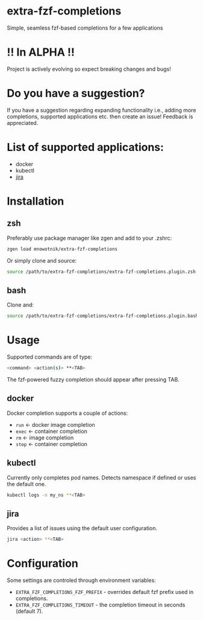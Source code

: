 # extra-fzf-completions 
Simple, seamless fzf-based completions for a few applications

# !! In ALPHA !!
Project is actively evolving so expect breaking changes and bugs!

# Do you have a suggestion?

If you have a suggestion regarding expanding functionality i.e., adding more
completions, supported applications etc. then create an issue! Feedback is appreciated.

# List of supported applications:

- docker
- kubectl
- [jira](https://github.com/go-jira/jira)

# Installation

## zsh

Preferably use package manager like zgen and add to your .zshrc:

```sh
zgen load mnowotnik/extra-fzf-completions
```

Or simply clone and source:

```sh
source /path/to/extra-fzf-completions/extra-fzf-completions.plugin.zsh
```

## bash

Clone and:

```sh
source /path/to/extra-fzf-completions/extra-fzf-completions.plugin.bash
```

# Usage

Supported commands are of type:

```sh
<command> <action(s)> **<TAB>
```

The fzf-powered fuzzy completion should appear after pressing TAB.

## docker

Docker completion supports a couple of actions:
- `run` <- docker image completion
- `exec` <- container completion
- `rm`  <- image completion
- `stop` <- container completion

## kubectl

Currently only completes pod names. Detects namespace if defined or uses the default one.

```sh
kubectl logs -n my_ns **<TAB>
```

## jira

Provides a list of issues using the default user configuration.

```sh
jira <action> **<TAB>
```

# Configuration

Some settings are controled through environment variables:

- `EXTRA_FZF_COMPLETIONS_FZF_PREFIX` - overrides default fzf prefix used in completions.
- `EXTRA_FZF_COMPLETIONS_TIMEOUT` - the completion timeout in seconds (default 7).

